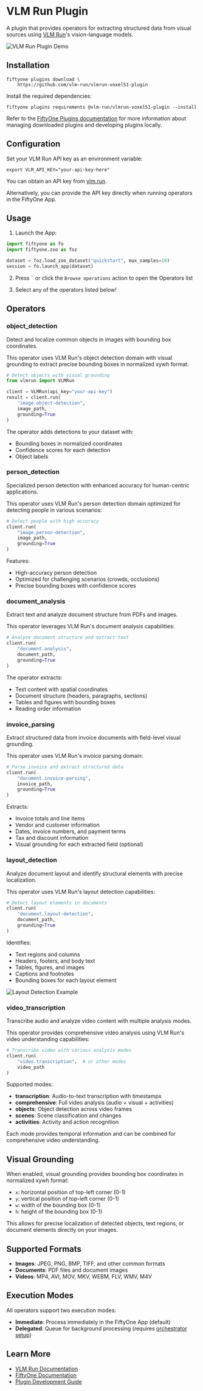 # VLM Run Plugin

A plugin that provides operators for extracting structured data from visual
sources using [VLM Run](https://vlm.run)'s vision-language models.

![VLM Run Plugin Demo](gifs/plugin_overview.gif)

## Installation

```shell
fiftyone plugins download \
    https://github.com/vlm-run/vlmrun-voxel51-plugin
```

Install the required dependencies:

```shell
fiftyone plugins requirements @vlm-run/vlmrun-voxel51-plugin --install
```

Refer to the [FiftyOne Plugins documentation](https://docs.voxel51.com/plugins/index.html) for
more information about managing downloaded plugins and developing plugins
locally.

## Configuration

Set your VLM Run API key as an environment variable:

```shell
export VLM_API_KEY="your-api-key-here"
```

You can obtain an API key from [vlm.run](https://vlm.run).

Alternatively, you can provide the API key directly when running operators in
the FiftyOne App.

## Usage

1.  Launch the App:

```py
import fiftyone as fo
import fiftyone.zoo as foz

dataset = foz.load_zoo_dataset("quickstart", max_samples=10)
session = fo.launch_app(dataset)
```

2.  Press `` ` `` or click the `Browse operations` action to open the Operators
    list

3.  Select any of the operators listed below!

## Operators

### object_detection

Detect and localize common objects in images with bounding box coordinates.

This operator uses VLM Run's object detection domain with visual grounding to
extract precise bounding boxes in normalized xywh format:

```py
# Detect objects with visual grounding
from vlmrun import VLMRun

client = VLMRun(api_key="your-api-key")
result = client.run(
    "image.object-detection",
    image_path,
    grounding=True
)
```

The operator adds detections to your dataset with:
- Bounding boxes in normalized coordinates
- Confidence scores for each detection
- Object labels

### person_detection

Specialized person detection with enhanced accuracy for human-centric
applications.

This operator uses VLM Run's person detection domain optimized for detecting
people in various scenarios:

```py
# Detect people with high accuracy
client.run(
    "image.person-detection",
    image_path,
    grounding=True
)
```

Features:
- High-accuracy person detection
- Optimized for challenging scenarios (crowds, occlusions)
- Precise bounding boxes with confidence scores

### document_analysis

Extract text and analyze document structure from PDFs and images.

This operator leverages VLM Run's document analysis capabilities:

```py
# Analyze document structure and extract text
client.run(
    "document.analysis",
    document_path,
    grounding=True
)
```

The operator extracts:
- Text content with spatial coordinates
- Document structure (headers, paragraphs, sections)
- Tables and figures with bounding boxes
- Reading order information

### invoice_parsing

Extract structured data from invoice documents with field-level visual
grounding.

This operator uses VLM Run's invoice parsing domain:

```py
# Parse invoice and extract structured data
client.run(
    "document.invoice-parsing",
    invoice_path,
    grounding=True
)
```

Extracts:
- Invoice totals and line items
- Vendor and customer information
- Dates, invoice numbers, and payment terms
- Tax and discount information
- Visual grounding for each extracted field (optional)

### layout_detection

Analyze document layout and identify structural elements with precise
localization.

This operator uses VLM Run's layout detection capabilities:

```py
# Detect layout elements in documents
client.run(
    "document.layout-detection",
    document_path,
    grounding=True
)
```

Identifies:
- Text regions and columns
- Headers, footers, and body text
- Tables, figures, and images
- Captions and footnotes
- Bounding boxes for each layout element

![Layout Detection Example](img/layout_detection.jpg)

### video_transcription

Transcribe audio and analyze video content with multiple analysis modes.

This operator provides comprehensive video analysis using VLM Run's video
understanding capabilities:

```py
# Transcribe video with various analysis modes
client.run(
    "video.transcription",  # or other modes
    video_path
)
```

Supported modes:
- **transcription**: Audio-to-text transcription with timestamps
- **comprehensive**: Full video analysis (audio + visual + activities)
- **objects**: Object detection across video frames
- **scenes**: Scene classification and changes
- **activities**: Activity and action recognition

Each mode provides temporal information and can be combined for comprehensive
video understanding.

## Visual Grounding

When enabled, visual grounding provides bounding box coordinates in normalized
xywh format:

- `x`: horizontal position of top-left corner (0-1)
- `y`: vertical position of top-left corner (0-1)
- `w`: width of the bounding box (0-1)
- `h`: height of the bounding box (0-1)

This allows for precise localization of detected objects, text regions, or
document elements directly on your images.

## Supported Formats

- **Images**: JPEG, PNG, BMP, TIFF, and other common formats
- **Documents**: PDF files and document images
- **Videos**: MP4, AVI, MOV, MKV, WEBM, FLV, WMV, M4V

## Execution Modes

All operators support two execution modes:

- **Immediate**: Process immediately in the FiftyOne App (default)
- **Delegated**: Queue for background processing (requires
  [orchestrator setup](https://docs.voxel51.com/plugins/using_plugins.html#delegating-plugin-operations))

## Learn More

- [VLM Run Documentation](https://docs.vlm.run)
- [FiftyOne Documentation](https://docs.voxel51.com)
- [Plugin Development Guide](https://docs.voxel51.com/plugins/index.html)